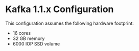 Kafka  1.1.x Configuration
==============================

This configuration assumes the following hardware footprint:

- 16 cores
- 32 GB memory
- 6000 IOP SSD volume